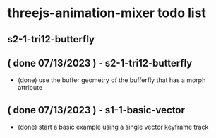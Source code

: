 # threejs-animation-mixer todo list

<!-- TRI12 SECTION -->

## s2-1-tri12-butterfly


<!-- BASIC SECTION -->

<!-- DONE -->

## ( done 07/13/2023 ) - s2-1-tri12-butterfly
* (done) use the buffer geometry of the bufferfly that has a morph attribute

## ( done 07/13/2023 ) - s1-1-basic-vector
* (done) start a basic example using a single vector keyframe track